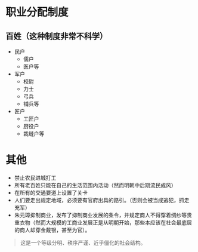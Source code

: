 # 职业分配制度

## 百姓（这种制度非常不科学）

- 民户
  - 儒户
  - 医户等
- 军户
  - 校尉
  - 力士
  - 弓兵
  - 铺兵等
- 匠户
  - 工匠户
  - 厨役户
  - 裁缝户等

# 其他

- 禁止农民进城打工
- 所有老百姓只能在自己的生活范围内活动（然而明朝中后期流民成风）
- 在所有的交通要道上设置了关卡
- 人们要走出规定地域，必须要有官府出具的路引。（否则会被当成逃犯，抓走充军）
- 朱元璋抑制商业，发布了抑制商业发展的条令，并规定商人不得穿着绸纱等贵重衣物（然而大规模的工商业发展正是从明朝开始，那些本应该在社会最底层的商人却穿金戴银，甚至为官）。

> 这是一个等级分明、秩序严谨、近乎僵化的社会结构。